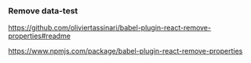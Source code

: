 ### Remove data-test

https://github.com/oliviertassinari/babel-plugin-react-remove-properties#readme

https://www.npmjs.com/package/babel-plugin-react-remove-properties
